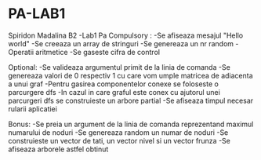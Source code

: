 # PA-LAB1
Spiridon Madalina B2 -Lab1 Pa
Compulsory :
-Se afiseaza mesajul "Hello world"
-Se creeaza un array de stringuri
-Se genereaza un nr random 
-Operatii aritmetice 
-Se gaseste cifra de control 

Optional:
-Se valideaza argumentul primit de la linia de comanda
-Se genereaza valori de 0 respectiv 1 cu care vom umple matricea de adiacenta a unui graf
-Pentru gasirea componentelor conexe se foloseste o parcurgere dfs
-In cazul in care graful este conex cu ajutorul unei parcurgeri dfs se construieste un arbore partial
-Se afiseaza timpul necesar rularii aplicatiei

Bonus:
-Se preia un argument de la linia de comanda reprezentand maximul numarului de noduri 
-Se genereaza random un numar de noduri 
-Se construieste un vector de tati, un vector nivel si un vector frunza 
-Se afiseaza arborele astfel obtinut 

